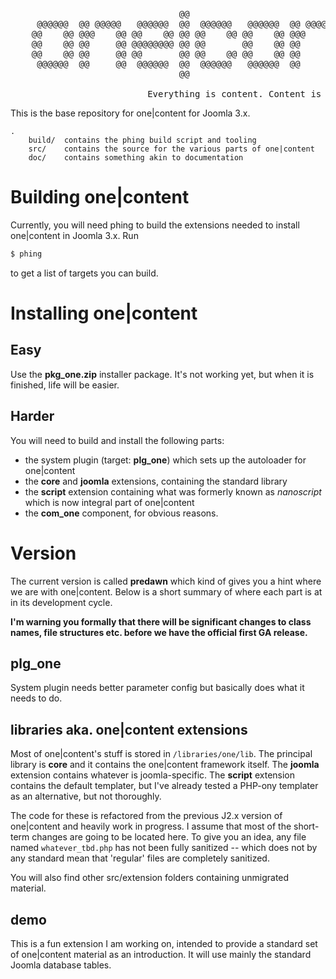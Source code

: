 <pre>
                                @@                             @@                       @@
     @@@@@@  @@ @@@@@   @@@@@@  @@  @@@@@@   @@@@@@  @@ @@@@@  @@@@@  @@@@@@  @@ @@@@@  @@@@@
    @@    @@ @@@    @@ @@    @@ @@ @@    @@ @@    @@ @@@    @@ @@    @@    @@ @@@    @@ @@
    @@    @@ @@     @@ @@@@@@@@ @@ @@       @@    @@ @@     @@ @@    @@@@@@@@ @@     @@ @@
    @@    @@ @@     @@ @@       @@ @@    @@ @@    @@ @@     @@ @@    @@       @@     @@ @@
     @@@@@@  @@     @@  @@@@@@  @@  @@@@@@   @@@@@@  @@     @@  @@@@  @@@@@@  @@     @@  @@@@
                                @@

                          Everything is content. Content is everything.
</pre>

This is the base repository for one|content for Joomla 3.x. 

    .
        build/  contains the phing build script and tooling
        src/    contains the source for the various parts of one|content
        doc/    contains something akin to documentation 

# Building one|content

Currently, you will need phing to build the extensions needed to install one|content in Joomla 3.x. Run 

```bash
$ phing
```

to get a list of targets you can build. 

# Installing one|content

## Easy

Use the **pkg_one.zip** installer package. It's not working yet, but when it is finished, life will be easier.

## Harder

You will need to build and install the following parts:

* the system plugin (target: **plg_one**) which sets up the autoloader for one|content
* the **core** and **joomla** extensions, containing the standard library
* the **script** extension containing what was formerly known as *nanoscript* which is now integral part of one|content 
* the **com_one** component, for obvious reasons.

# Version

The current version is called **predawn** which kind of gives you a hint where we are with one|content. Below is a short summary of where each part is at in its development cycle.

**I'm warning you formally that there will be significant changes to class names, file structures etc. before we have the official first GA release.** 

## plg_one

System plugin needs better parameter config but basically does what it needs to do. 

## libraries aka. one|content extensions

Most of one|content's stuff is stored in `/libraries/one/lib`. The principal library is **core** and it contains the one|content framework itself. The **joomla** extension contains whatever is joomla-specific. The **script** extension contains the default templater, but I've already tested a PHP-ony templater as an alternative, but not thoroughly.  

The code for these is refactored from the previous J2.x version of one|content and heavily work in progress. I assume that most of the short-term changes are going to be located here. To give you an idea, any file named `whatever_tbd.php` has not been fully sanitized -- which does not by any standard mean that 'regular' files are completely sanitized.
  
You will also find other src/extension folders containing unmigrated material.

## demo

This is a fun extension I am working on, intended to provide a standard set of one|content material as an introduction. It will use mainly the standard Joomla database tables.  